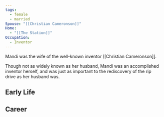 ```yaml
---
tags:
  - female
  - married
Spouse: "[[Christian Cameronson]]"
Home:
  - "[[The Station]]"
Occupation:
  - Inventor
---
```

Mandi was the wife of the well-known inventor [[Christian Cameronson]].

Though not as widely known as her husband, Mandi was an accomplished inventor herself, and was just as important to the rediscovery of the rip drive as her husband was.

## Early Life



## Career


